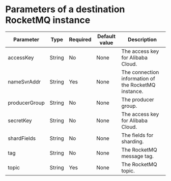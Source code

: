 Parameters of a destination RocketMQ instance 
==================================================================




|   Parameter   |  Type  | Required | Default value |                     Description                      |
|---------------|--------|----------|---------------|------------------------------------------------------|
| accessKey     | String | No       | None          | The access key for Alibaba Cloud.                    |
| nameSvrAddr   | String | Yes      | None          | The connection information of the RocketMQ instance. |
| producerGroup | String | No       | None          | The producer group.                                  |
| secretKey     | String | No       | None          | The access key for Alibaba Cloud.                    |
| shardFields   | String | No       | None          | The fields for sharding.                             |
| tag           | String | No       | None          | The RocketMQ message tag.                            |
| topic         | String | Yes      | None          | The RocketMQ topic.                                  |



